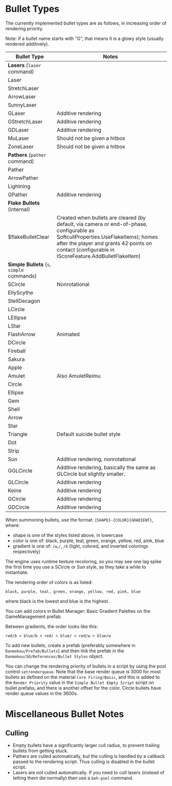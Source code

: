 # Bullet Types

The currently implemented bullet types are as follows, in increasing order of rendering priority.

Note: if a bullet name starts with "G", that means it is a glowy style (usually rendered additively).

| Bullet Type                                 | Notes                                                        |
| ------------------------------------------- | ------------------------------------------------------------ |
| **Lasers** (`laser` command)                |                                                              |
| Laser                                       |                                                              |
| StretchLaser                                |                                                              |
| ArrowLaser                                  |                                                              |
| SunnyLaser                                  |                                                              |
| GLaser                                      | Additive rendering                                           |
| GStretchLaser                               | Additive rendering                                           |
| GDLaser                                     | Additive rendering                                           |
| MuLaser                                     | Should not be given a hitbox                                 |
| ZoneLaser                                   | Should not be given a hitbox                                 |
| **Pathers** (`pather` command)              |                                                              |
| Pather                                      |                                                              |
| ArrowPather                                 |                                                              |
| Lightning                                   |                                                              |
| GPather                                     | Additive rendering                                           |
| **Flake Bullets** (internal)                |                                                              |
| $flakeBulletClear                           | Created when bullets are cleared (by default, via camera or end-of-phase, configurable as SoftcullProperties.UseFlakeItems); homes after the player and grants 42 points on contact (configurable in IScoreFeature.AddBulletFlakeItem) |
| **Simple Bullets** (`s`, `simple` commands) |                                                              |
| SCircle                                     | Nonrotational                                                |
| EllyScythe                                  |                                                              |
| StellDecagon                                |                                                              |
| LCircle                                     |                                                              |
| LEllipse                                    |                                                              |
| LStar                                       |                                                              |
| FlashArrow                                  | Animated                                                     |
| DCircle                                     |                                                              |
| Fireball                                    |                                                              |
| Sakura                                      |                                                              |
| Apple                                       |                                                              |
| Amulet                                      | Also AmuletReimu                                             |
| Circle                                      |                                                              |
| Ellipse                                     |                                                              |
| Gem                                         |                                                              |
| Shell                                       |                                                              |
| Arrow                                       |                                                              |
| Star                                        |                                                              |
| Triangle                                    | Default suicide bullet style                                 |
| Dot                                         |                                                              |
| Strip                                       |                                                              |
| Sun                                         | Additive rendering, nonrotational                            |
| GGLCircle                                   | Additive rendering, basically the same as GLCircle but slightly smaller. |
| GLCircle                                    | Additive rendering                                           |
| Keine                                       | Additive rendering                                           |
| GCircle                                     | Additive rendering                                           |
| GDCircle                                    | Additive rendering                                           |

When summoning bullets, use the format: `{SHAPE}-{COLOR}{GRADIENT}`, where:

- shape is one of the styles listed above, in lowercase
- color is one of: black, purple, teal, green, orange, yellow, red, pink, blue
- gradient is one of: `/w`,`/`, `/b` (light, colored, and inverted colorings respectively)

The engine uses runtime texture recoloring, so you may see one lag spike the first time you use a SCircle or Sun style, as they take a while to instantiate.

The rendering order of colors is as listed: 

`black, purple, teal, green, orange, yellow, red, pink, blue`

where black is the lowest and blue is the highest.

You can add colors in Bullet Manager: Basic Gradient Palettes on the GameManagement prefab. 

Between gradients, the order looks like this:

`red/b < blue/b < red/ < blue/ < red/w < blue/w`

To add new bullets, create a prefab (preferably somewhere in `Danmokou/Prefab/Bullets`) and then link the prefab in the `Danmokou/SO/References/Bullet Styles` object. 

You can change the rendering priority of bullets in a script by using the pool control `setrenderqueue`. Note that the base render queue is 3000 for most bullets as defined on the material `Core Firing/Basic`, and this is added to the `Render Priority` value in the `Simple Bullet Empty Script` script on bullet prefabs, and there is another offset for the color. Circle bullets have render queue values in the 3600s. 

# Miscellaneous Bullet Notes

## Culling

- Empty bullets have a significantly larger cull radius, to prevent trailing bullets from getting stuck.
- Pathers are culled automatically, but the culling is handled by a callback passed to the rendering script. Thus culling is disabled in the bullet script.
- Lasers are not culled automatically. If you need to cull lasers (instead of letting them die normally) then use a `beh-pool` command.

